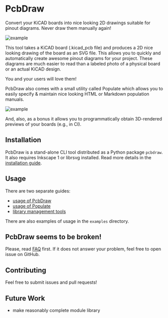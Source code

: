 # PcbDraw

Convert your KiCAD boards into nice looking 2D drawings suitable for pinout
diagrams. Never draw them manually again!

![example](promo_pcbdraw.png)

This tool takes a KiCAD board (.kicad_pcb file) and produces a 2D
nice looking drawing of the board as an SVG file. This allows you to quickly and
automatically create awesome pinout diagrams for your project. These diagrams
are much easier to read than a labeled photo of a physical board or an actual
KiCAD design.

You and your users will love them!

PcbDraw also comes with a small utility called Populate which allows you to
easily specify & maintain nice looking HTML or Markdown population manuals.

![example](promo_populate.jpg)

And, also, as a bonus it allows you to programmatically obtain 3D-rendered
previews of your boards (e.g., in CI).

## Installation

PcbDraw is a stand-alone CLI tool distributed as a Python package `pcbdraw`. It
also requires Inkscape 1 or librsvg installed. Read more details in the
[installation guide](doc/installation.md).

## Usage

There are two separate guides:

- [usage of PcbDraw](doc/pcbdraw.md)
- [usage of Populate](doc/populate.md)
- [library management tools](doc/library.md)

There are also examples of usage in the `examples` directory.

## PcbDraw seems to be broken!

Please, read [FAQ](doc/faq.md) first. If it does not answer your problem, feel
free to open issue on GitHub.


## Contributing

Feel free to submit issues and pull requests!

## Future Work

- make reasonably complete module library
